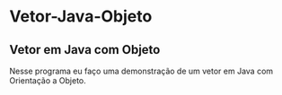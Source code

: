 # Vetor-Java-Objeto
Vetor em Java com Objeto
---
Nesse programa eu faço uma demonstração de um vetor em Java com Orientação a Objeto. 
